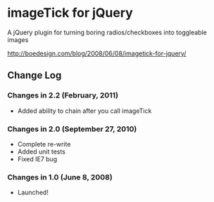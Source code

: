 # imageTick for jQuery

A jQuery plugin for turning boring radios/checkboxes into toggleable images

http://boedesign.com/blog/2008/06/08/imagetick-for-jquery/

## Change Log

### Changes in 2.2 (February, 2011)

* Added ability to chain after you call imageTick

### Changes in 2.0 (September 27, 2010)

* Complete re-write
* Added unit tests
* Fixed IE7 bug

### Changes in 1.0 (June 8, 2008)

* Launched!
